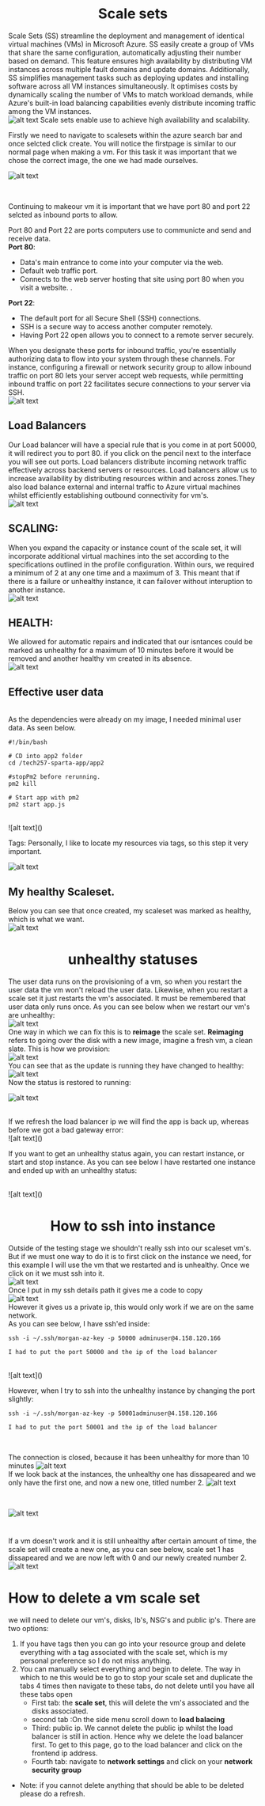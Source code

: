 # <center> Scale sets <center/>



Scale Sets (SS) streamline the deployment and management of identical virtual machines (VMs) in Microsoft Azure. SS easily create a group of VMs that share the same configuration, automatically adjusting their number based on demand. This feature ensures high availability by distributing VM instances across multiple fault domains and update domains. Additionally, SS simplifies management tasks such as deploying updates and installing software across all VM instances simultaneously. It optimises costs by dynamically scaling the number of VMs to match workload demands, while Azure's built-in load balancing capabilities evenly distribute incoming traffic among the VM instances.
<br>
![alt text](<scaleset (2).png>)
Scale sets enable use to achieve high availability and scalability.

Firstly we need to navigate to scalesets within the azure search bar and once selcted click create. You will notice the firstpage is similar to our normal page when making a vm. For this task it was important that we chose the correct image, the one we had made ourselves.
<br>

![alt text](<Screenshot 2024-03-15 at 12.24.40.png>)

<br>

Continuing to makeour vm it is important that we have port 80 and port 22 selcted as inbound ports to allow.
<br>

Port 80 and Port 22 are ports computers use to communicte and send and receive data. 
<br>
**Port 80**: <br>
* Data's  main entrance to come into your computer via the web.
*  Default web traffic port.<br> 
*  Connects to the web server hosting that site using port 80 when you visit a website. .

**Port 22**: <br>
*  The default port for all Secure Shell (SSH) connections. <br>
*  SSH is a secure way to access another computer remotely. <br>
*  Having Port 22 open allows you to connect to a remote server securely.


When you designate these ports for inbound traffic, you're essentially authorizing data to flow into your system through these channels. For instance, configuring a firewall or network security group to allow inbound traffic on port 80 lets your server accept web requests, while permitting inbound traffic on port 22 facilitates secure connections to your server via SSH.
<br>
![alt text](<Screenshot 2024-03-15 at 12.30.17.png>)

## Load Balancers
Our Load balancer will have a special rule  that is you come in at port 50000, it will redirect you to port 80. if you click on the pencil next to the interface you will see out ports. Load balancers distribute incoming network traffic effectively across  backend servers or resources. Load balancers allow us to increase availability by distributing resources within and across zones.They also load balance external and internal traffic to Azure virtual machines whilst efficiently establishing outbound connectivity for vm's.
<br>
![alt text](<Screenshot 2024-03-15 at 12.36.03.png>)

## SCALING:

When you expand the capacity or instance count of the scale set, it will incorporate additional virtual machines into the set according to the specifications outlined in the profile configuration. Within ours, we required a minimum of 2 at any one time and a maximum of 3. This meant that if there is a failure or unhealthy instance, it can failover without interuption to another instance.
<br>
![alt text](<Screenshot 2024-03-15 at 12.42.27.png>)

## HEALTH:

We allowed for automatic repairs and indicated that our isntances could be marked as unhealthy for a maximum of 10 minutes  before it would be removed and another healthy vm created in its absence.
<br>
![alt text](<Screenshot 2024-03-15 at 12.43.35.png>)



## Effective user data
<br>
As the dependencies were already on my image, I needed minimal user data. As seen below.
<br>

```
#!/bin/bash

# CD into app2 folder
cd /tech257-sparta-app/app2

#stopPm2 before rerunning.
pm2 kill 

# Start app with pm2
pm2 start app.js
 ```
<br>
![alt text](<Screenshot 2024-03-15 at 12.45.56.png>)

Tags:
Personally, I like to locate my resources via tags, so this step it very important.
<br>

![alt text](<Screenshot 2024-03-15 at 12.46.32.png>)

## My healthy Scaleset.
Below you can see that once created, my scaleset was marked as healthy, which is what we want.
<br>
![alt text](<Screenshot 2024-03-15 at 15.04.47.png>)


# <center> unhealthy statuses<center/>
The user data runs on the provisioning of a vm, so when you restart the user data the vm won't reload the user data. Likewise, when you restart a scale set it just restarts the vm's associated. It must be remembered that user data only runs once. As you can see below when we restart our vm's are unhealthy: 
<br>
![alt text](<Screenshot 2024-03-15 at 15.22.56.png>)
<br>
One way in which we can fix this is to **reimage** the scale set. **Reimaging** refers to going over the disk with a new image, imagine a fresh vm, a clean slate.
This is how we provision:<br>
![alt text](<Screenshot 2024-03-15 at 15.29.12.png>)
<br>
You can see that as the update is running they have changed to healthy:
<br>
![alt text](<Screenshot 2024-03-15 at 15.31.03.png>)
<br>
Now the status is restored to running:
<br>

![alt text](<Screenshot 2024-03-15 at 15.31.50.png>)

<br>
If we refresh the load balancer ip we will find the app is back up, whereas before we got a bad gateway error:
<br>
![alt text](<Screenshot 2024-03-15 at 15.34.14.png>)

If you want to get an unhealthy status again, you can restart instance, or start and stop instance. As you can see below I have restarted one instance and ended up with an unhealthy status:

<br>
 ![alt text](<Screenshot 2024-03-15 at 15.44.08.png>)

# <center>  How to ssh into instance <center/>
Outside of the testing stage we shouldn't really ssh into our scaleset vm's.
But if we must one way to do it is to first click on the instance we need, for this example I will use the vm that we restarted and is unhealthy. Once we click on it we must ssh into it.
<br>
![alt text](<Screenshot 2024-03-15 at 15.48.37.png>)
<br>
Once I put in my ssh details path it gives me a code to copy
<br>
![alt text](<Screenshot 2024-03-15 at 15.52.46.png>) <br>
However it gives us a private ip, this would only work if we are on the same network.
<br>
As you can see below, I have ssh'ed inside:
<br>

```
ssh -i ~/.ssh/morgan-az-key -p 50000 adminuser@4.158.120.166

I had to put the port 50000 and the ip of the load balancer
```
<br>
![alt text](<Screenshot 2024-03-15 at 16.04.23.png>)

However, when I try to ssh into the unhealthy instance by changing the port slightly:

```
ssh -i ~/.ssh/morgan-az-key -p 50001adminuser@4.158.120.166

I had to put the port 50001 and the ip of the load balancer
```
<br>

The connection is closed, because it has been unhealthy for more than 10 minutes
![alt text](<Screenshot 2024-03-15 at 16.10.34.png>)
<br>
If we look back at the instances, the unhealthy one has dissapeared and we only have the first one, and now a new one, titled number 2.
![alt text](<Screenshot 2024-03-15 at 16.11.33.png>)


<br>

![alt text](<Screenshot 2024-03-15 at 15.04.47.png>)


#
If a vm doesn't work and it is still unhealthy after certain amount of time, the scale set will create a new one, as you can see below, scale set 1 has dissapeared and we are now left with 0 and our newly created number 2.
<br>
![alt text](<Screenshot 2024-03-15 at 16.11.33.png>)


# How to delete a vm scale set
we will need to delete our vm's, disks, lb's, NSG's and public ip's.
There are two options:
1. If you have tags then you can go into your resource group and delete everything with a tag associated with the scale set, which is my personal preference so I do not miss anything.
2. You can manually select everything and begin to delete. The way in which to ne this would be to go to stop your scale set and duplicate the tabs 4 times then navigate to these tabs, do not delete until you have all these tabs open
   * First tab: the **scale set**, this will delete the vm's associated and the disks associated.
   * second tab :On the side menu scroll down to **load balacing**
   * Third: public ip. We cannot delete the public ip whilst the load balancer is still in action. Hence why we delete the load balancer first. To get to this page, go to the load balancer and click on the frontend ip address.
   * Fourth tab: navigate to **network settings** and click on your **network security group**
 * Note: if you cannot delete anything that should be able to be deleted please do a refresh.



